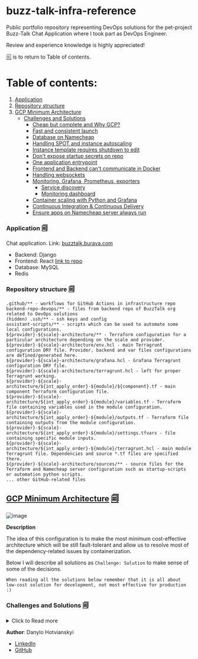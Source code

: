 # buzz-talk-infra-reference
Public portfolio repository representing DevOps solutions for the pet-project Buzz-Talk Chat Application where I took part as DevOps Engineer.

Review and experience knowledge is highly appreciated!

[🗐](#table-of-contents) is to return to Table of contents.


# Table of contents:
1. [Application](#application-)
2. [Repository structure](#repository-structure-)
3. [GCP Minimum Architecture](#gcp-minimum-architecture-)
   * [Challenges and Solutions](#challenges-and-solutions-)
     * [Cheap but complete and Why GCP?](#cheap-but-complete-and-why-gcp-)
     * [Fast and consistent launch](#fast-and-consistent-launch-)
     * [Database on Namecheap](#database-on-namecheap-)
     * [Handling SPOT and instance autoscaling](#handling-spot-and-instance-autoscaling-)
     * [Instance template requires shutdown to edit](#instance-template-requires-shutdown-to-edit-)
     * [Don't expose startup secrets on repo](#dont-expose-startup-secrets-on-repo-)
     * [One application entrypoint](#one-application-entrypoint-)
     * [Frontend and Backend can't communicate in Docker](#frontend-and-backend-cant-communicate-in-docker-)
     * [Handling websockets](#handling-websockets-)
     * [Monitoring. Grafana, Prometheus, exporters](#monitoring-grafana-prometheus-exporters-)
       * [Service discovery](#service-discovery-)
       * [Monitoring dashboard](#monitoring-dashboard-)
     * [Container scaling with Python and Grafana](#container-scaling-with-python-and-grafana-)
     * [Continuous Integration & Continuous Delivery](#continuous-integration--continuous-delivery-)
     * [Ensure apps on Namecheap server always run](#ensure-apps-on-namecheap-server-always-run-)

### Application [🗐](#table-of-contents)

Chat application. Link: [buzztalk.burava.com](http://buzztalk.burava.com)
* Backend: Django
* Frontend: React [link to repo](https://github.com/lovember26/buzzTalk-chat-front-end-2)
* Database: MySQL
* Redis


### Repository structure [🗐](#table-of-contents)
```
.github/** - workflows for GitHub Actions in infrastructure repo
backend-repo-devops/** - files from backend repo of BuzzTalk org related to DevOps solutions
(hidden) .ssh/** - ssh keys and config
assistant-scripts/** - scripts which can be used to automate some local configurations.
${provider}-${scale}-architecture/** - Terraform configuration for a particular architecture depending on the scale and provider.
${provider}-${scale}-architecture/env.hcl - main Terragrunt configuration DRY file. Provider, backend and var files configurations are defined/generated here.
${provider}-${scale}-architecture/grafana.hcl - Grafana Terragrunt configuration DRY file.
${provider}-${scale}-architecture/terragrunt.hcl - left for proper Terragrunt working.
${provider}-${scale}-architecture/${int_apply_order}-${module}/${component}.tf - main component Terraform configuration file.
${provider}-${scale}-architecture/${int_apply_order}-${module}/variables.tf - Terraform file containing variables used in the module configuration.
${provider}-${scale}-architecture/${int_apply_order}-${module}/outputs.tf - Terraform file containing outputs from the module configuration.
${provider}-${scale}-architecture/${int_apply_order}-${module}/settings.tfvars - file containing specific module inputs.
${provider}-${scale}-architecture/${int_apply_order}-${module}/terragrunt.hcl - main module Terragrunt file. Dependencies and source *.tf files are specified there.
${provider}-${scale}-architecture/sources/** - source files for the Terraform and Namecheap server configuration such as startup-scripts or automation python scripts.
... other GitHub-related files
```

## [GCP Minimum Architecture](gcp-min-architecture/) [🗐](#table-of-contents)

![image](https://github.com/user-attachments/assets/c882704b-f691-4bf4-9a88-8a7e4e017a2f)

**Description**

The idea of this configuration is to make the most minimum cost-effective architecture which will be still fault-tolerant and allow us to resolve most of the dependency-related issues by containerization.

Below I will describe all solutions as `Challenge: Solution` to make sense of some of the decisions.

`When reading all the solutions below remember that it is all about low-cost solution for development, not most effective for production :)`

### Challenges and Solutions [🗐](#table-of-contents)
<details>
    <summary>Click to Read more</summary>

#### Cheap but complete and Why GCP? [🗐](#table-of-contents)

Because of the completely voluntary and free nature of our project, only free hosting providers were used for all components which was generally okay, but also raised many issues such as:
* Dependencies for python packages - some python packages were impossible to install due to rootless environment or other limitations.
* Free hosting didn't allow to run some things continuously, for example, we couldn't use SSH tunnels because this functionality was blocked from server side, media files were deleted each time session ended, and backend needed 1-2 minutes to boot.
* etc.

So I decided that the best way is to find solutions allowing to use Docker and rootful environments for the application hosting.

Google Cloud was chosen due to its 3 months Free Trial with 300$ for unlimited sandbox usage. Moreover, if we spend all our resources or decide to renew the project after a pause, we can launch completely the same configuration on different billing and Google account (without any abuse ofc).

Even if we decide to keep current project for the long time, GCP offers 1 completely free e2-standard each month meaning costs would be very low.

Compute settings can be found there [gcp-min-architecture/02-instance/instance-template.tf](gcp-min-architecture/02-instance/instance-template.tf)

Shortly speaking, we use one of the cheapest e2-micro instance with SPOT launch type.

#### Fast and consistent launch [🗐](#table-of-contents)

I used Terraform and Terragrunt to make this configuration possible to launch in minutes and also easy to maintain. It also allowed me to practice my configuration on GCP sandboxes without spending money on my Google account. Beforehand, you literally only create Cloud Storage bucket and database on Namecheap server.

Proper structuring allowed me not to get lost in a bunch of .tf files and using Terragrunt maintained DRY configuration.

You can read more about the structure [here](#repository-structure)

I also use [Cloud Storage bucket](gcp-min-architecture/env.hcl) as a backend for my state files to allow me to work and study from any device and any place I want.

#### Database on Namecheap [🗐](#table-of-contents)

Since the free database PostgreSQL solution was limited by 3 concurrent database connections, developers and QA could not study and work simultaneously.

At the same time, we couldn't use CloudSQL because its one of the most expensive resources offered by GCP, and it doesn't fall to our *Cheap* logic. 

I am continuously renting the cheapest Shared Server on Namecheap for my other side-projects which offers many things for its low price: Email, Database, Disk, WordPress, Application hosting. We could launch our backend on the same server and we tried but we faced the same dependency issues as on the free ones. But at the same time, we decided to take advantage of the MySQL database offered by this plan since its usage is not limited.

The only limitation is that the database port and host is not public, but with the SSH tunneling you can connect your outside applications with the database without any issues.

SSH tunneling handled by creating a [small Django command](backend-repo-devops/main/commands/start_db_tunnel.py) to initiate a tunnel to the database server and calling this command right in [backend Dockerfile](backend-repo-devops/Dockerfile) on container startup.

#### Handling SPOT and instance autoscaling [🗐](#table-of-contents)

Using spot instances means we need to be able to have >= 1 machines running with the same configuration.

Because of that, we use [instance template](gcp-min-architecture/02-instance/instance-template.tf), [managed instance group with auto scaler](gcp-min-architecture/02-instance/managed_instance_group.tf) and [startup scripts](gcp-min-architecture/sources/startup-scripts) to automate instance launch.

Again, using DRY configuration allows us to quickly change minimum and maximum numbers of running instances. 

#### Instance template requires shutdown to edit [🗐](#table-of-contents)

Due to the fact that GCP adds many attributes to the template which are not possible to be indicated in Terraform configuration, I had to set `lifecycle{ignore_changes = all}` in .tf configuration. At the same time, to make startup-application-script easier for updating, it is uploaded directly to GCP bucket.

The [default instance startup script](gcp-min-architecture/sources/startup-scripts/application-node-startup-script/startup.bash) just downloads the [actual startup script](gcp-min-architecture/sources/startup-scripts/application-node-startup-script/startup-application-script.template) which proceeds with the configuration.

#### Don't expose startup secrets on repo [🗐](#table-of-contents)

Before uploading startup script to the bucket, you just need to run [universal assistant script](assistant-scripts/encoded-dotenv-to-script-converter.py) that compares your .env file excluded in .gitignore with the .template file where you need to replace variables with the base64 encoded strings. Generated file is also excluded in .gitignore.

#### One application entrypoint [🗐](#table-of-contents)

The application uses Load Balancer as first entrypoint.

I added load balancer to this project for several reasons:
* pay only for one [static public IP](gcp-min-architecture/01-network/network.tf) no matter how much instances you have.
* smooth communication between client and application.
* actual load balancing in case of scaling.

Configuration for the load balancer is located [here](gcp-min-architecture/03-load-balancer).

#### Frontend and Backend can't communicate in Docker [🗐](#table-of-contents)

When we had started using Docker, I thought that I will need to learn how to route requests with Nginx at once.

This part caused me a lot of struggle and time to fully understand how it works but in the end Nginx configuration works as expected.

Nginx configuration:
* [nginx.conf.template](https://github.com/lovember26/buzzTalk-chat-front-end-2/blob/dev/nginx.conf.template)
* [startnginx.sh](https://github.com/lovember26/buzzTalk-chat-front-end-2/blob/dev/startnginx.sh)
* [baseURL.js](https://github.com/lovember26/buzzTalk-chat-front-end-2/blob/dev/src/constants/baseURL.js)
* [Dockerfile](https://github.com/lovember26/buzzTalk-chat-front-end-2/blob/dev/Dockerfile)

#### Handling websockets [🗐](#table-of-contents)

Application uses websockets for notifications and chat sessions. At the start, application used local memory middleware for storing websockets.

While using Docker containers and having multiple instances - it's impossible.

That's why I hosted Redis on my Namecheap shared server as a binary file installed using [pip library](https://pypi.org/project/redis-server/)

You can find used Redis configuration [there](gcp-min-architecture/sources/namecheap-config/home/cpanel_username/redis/etc/redis.conf)

#### Monitoring. Grafana, Prometheus, exporters [🗐](#table-of-contents)

For monitoring purposes many of the components are launched as binary files on Namecheap server, and it consists of the following apps:

* Grafana - for monitoring visualizing and alerting. Alerts for all basic components are created but I will not upload them there since it is not very interesting 
* Prometheus - for storing and collecting metrics ([prometheus.yml](gcp-min-architecture/sources/namecheap-config/home/cpanel_username/prometheus/prometheus.yml))
* Node exporter and cAdvisor ([configuration]((gcp-min-architecture/sources/startup-scripts/application-node-startup-script/startup-application-script.template)))
* Blackbox exporter - for the endpoints and database healthchecks ([configuration](gcp-min-architecture/sources/namecheap-config/home/cpanel_username/prometheus/exporters/blackbox_exporter/blackbox.yml))
* cPanel exporter - for collecting Namecheap server account metrics. This custom exporter was developed due to this project needs but can be used for any cPanel account monitoring. [Repository](https://github.com/danilgotvyansky/cpanel-exporter)
* Redis exporter - for collecting Redis metrics
* Stackdriver exporter - for collecting GCP project metrics. Mainly used to monitor instances uptime. Uses service account described [here](gcp-min-architecture/04-monitoring/iam/serviceaccount.tf)
* [Database healthcheck script](gcp-min-architecture/sources/namecheap-config/home/cpanel_username/prometheus/dbhealthcheck/dbhealthcheck.py) - custom way for monitoring database health in case of the database maintenance on shared server. Depends on Blackbox exporter
* Discord - messanger to where all alerts are routed

##### Service discovery [🗐](#table-of-contents)

Once I came to the GCP environment monitoring I needed to dynamically discover public ephemeral IPs of the instances.

To do that I developed a [small script](gcp-min-architecture/sources/namecheap-config/home/cpanel_username/prometheus/gcp_discover_instances.py) which updates `file_sd/gcp_instances.yml` file mentioned in [prometheus.yml](gcp-min-architecture/sources/namecheap-config/home/cpanel_username/prometheus/prometheus.yml). Runs on Cron

The script uses service account for Prometheus described [here](gcp-min-architecture/04-monitoring/iam/serviceaccount.tf).

##### Monitoring dashboard [🗐](#table-of-contents)

[Main monitoring dashboard](gcp-min-architecture/sources/namecheap-config/home/cpanel_username/grafana/dashboards/buzz_talk_monitoring.json) has a few interesting solutions on how to dynamically display information for all instances.

Since instances have public ephemeral IPs, developers could just visit the dashboard to know current instance IP and connect to it to perform debugging without requiring access to GCP.

**Last 1 hour screenshot of dynamic panel**

![screenshot_1h](https://github.com/user-attachments/assets/f57ae599-1802-4fb5-99d4-2513a82e489a)

**Last 24 hours screenshot of dynamic panel**

![screenshot_24h](https://github.com/user-attachments/assets/ba6c4237-6a4b-45a0-8264-e6c27482e2c7)

Other screenshots can be found [there](gcp-min-architecture/sources/namecheap-config/home/cpanel_username/grafana/dashboards/README.md)

#### Container scaling with Python and Grafana [🗐](#table-of-contents)

To minimize the need in instances scaling I decided to think of the containers scaling using Docker Swarm, Grafana Unified Alerting and custom developed [proxy_container-scaler.py](gcp-min-architecture/sources/namecheap-config/home/cpanel_username/proxy_container_scaler/proxy_container_scaler.py) app.

Scaling logic:

**Grafana Alert Rule**

There is an [alert rule](gcp-min-architecture/04-monitoring/grafana/scaler/scaling_rule_group.tf) in Grafana which monitors the containers resource usage over their limits or reservations, calculates how many containers we can scale over the currently used container limits and instance resource limits, performs the condition evaluation to trigger scaling up or down. 

Scaling will be triggered as many times as it is possible and needed.

It is also possible to control the amount of the `desired containers number` per instance using the alert rule.

Once the alert rule is triggered, results of all queries and expressions are passed to the WebHook contact point which later communicates with the scaling app. Using labels also allows us to pass `public_ip` to the scaling application.

Also, using multiple notification policies allows us to send a message to Discord channel when the scaling is triggered. 

More information about high-end Math expressions as well as their representation in Python (for better understanding) can be found [here](gcp-min-architecture/04-monitoring/grafana/scaler/settings.tfvars)

Grafana configuration related to the scaling is described in Terraform. Configuration can be found [here](gcp-min-architecture/04-monitoring/grafana/scaler)

**Scaling app**

The [proxy_container-scaler.py](gcp-min-architecture/sources/namecheap-config/home/cpanel_username/proxy_container_scaler/proxy_container_scaler.py) app receives a trigger from Grafana by a webhook with all pre-calculated values and relevant info: what container to scale, direction of scaling and if it's possible at all, `public_ip` for the instance.

Scaling is performed on the particular instance where service has been overloaded for some reason. 

Application uses SSH to pass scaling commands. 

Prior to that, app checks if there is no deploy in progress on the corresponding instance by checking environment variables. If `IN_DEPLOY` set to `True`, scaling won't be performed until it is set to `False`. Deploying logic makes sure this environment variable is controlled.

*P.S. you might think why not to move all logic to the python app. I have several reasons to use Grafana:* 

*1. Considering our limited resources, all applications should be used in their full capacity - Grafana is good in numbers and calculating so why not to let it do it?* 

*2. Grafana already have all required data collected from Prometheus and exporters to calculate the numbers over all instances and can pass all required IPs thanking to the [Service Discovery](#service-discovery)*.

Testing this approach actually didn't show any issues in this scaling logic and I think it is more than appropriate for development environment.

#### Continuous Integration & Continuous Delivery [🗐](#table-of-contents)

The project uses GitHub actions spread to backend, frontend and infra repos to perform all the basic CI/CD steps.

* Any pull request on backend repo triggers [ci_build-test.yaml](backend-repo-devops/.github/workflows/ci_build-test.yaml) which builds Docker image and runs unit tests.
* Merging pull request on backend repo triggers [ci_build-push.yaml](backend-repo-devops/.github/workflows/ci_build-push.yaml) which builds Docker image and pushes it to the GitHub Container Registry.
* For frontend building and pushing image is triggered manually by [ci_build-push.yaml](https://github.com/lovember26/buzzTalk-chat-front-end-2/blob/dev/.github/workflows/ci_build-push.yaml) because the approach was more convenient for frontend developer. Image is pushed to GitHub Container Registry.
* Deploy is triggered manually and performed with the help of [deploy.yaml](.github/workflows/deploy.yaml), dynamic instance public ephemeral IP discovery, SSH requests and bash scripts used both for the [instance launch automation](#instance-template-requires-shutdown-to-edit) and deploy. Deploy workflow actually just runs the bash script on the machine. Also, you are able to use both locally generated `gloud auth access token` or service account for deployment.

#### Ensure apps on Namecheap server always run [🗐](#table-of-contents)

To ensure all apps on Namecheap server are still working after some maintenance or shutdown, I developed a custom script which acts as a healthcheck for all processes indicated in it and restarts the app if it is not running. Runs on cron.

[proc_healthcheck.py](gcp-min-architecture/sources/namecheap-config/home/cpanel_username/proc_healthcheck/proc_healthcheck.py)

</details>

**Author**: Danylo Hotvianskyi
* [LinkedIn](https://www.linkedin.com/in/danylo-hotvianskyi-540630236/)
* [GitHub](https://github.com/danilgotvyansky)
